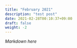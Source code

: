 ```yaml
---
title: "February 2021"
description: "test post"
date: 2021-02-28T00:10:37+09:00
draft: false
weight: -2
---
```


*Markdown here*
